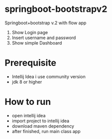 # springboot-bootstrapv2
Springboot+bootstrap v.2 with flow app   
1. Show Login page
2. Insert username and password
2. Show simple Dashboard

# Prerequisite
- Intellij Idea i use community version
- jdk 8 or higher

# How to run
- open intellij idea
- import project to intellij idea
- download maven dependency
- after finished, run main class app

